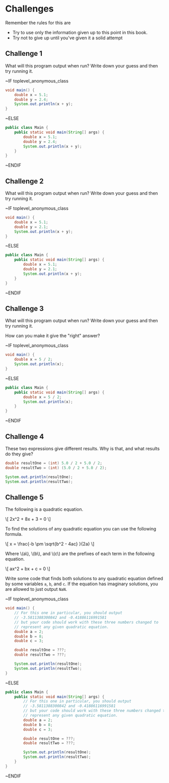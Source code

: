 # Challenges

Remember the rules for this are

- Try to use only the information given up to this point in this book.
- Try not to give up until you've given it a solid attempt

## Challenge 1

What will this program output when run? Write down your guess and then try running it.

~IF toplevel_anonymous_class

```java
void main() {
    double x = 5.1;
    double y = 2.4;
    System.out.println(x + y);
}
```

~ELSE

```java
public class Main {
    public static void main(String[] args) {
        double x = 5.1;
        double y = 2.4;
        System.out.println(x + y);
    }
}
```

~ENDIF

## Challenge 2

What will this program output when run? Write down your guess and then try running it.

~IF toplevel_anonymous_class

```java
void main() {
    double x = 5.1;
    double y = 2.1;
    System.out.println(x + y);
}
```

~ELSE

```java
public class Main {
    public static void main(String[] args) {
        double x = 5.1;
        double y = 2.1;
        System.out.println(x + y);
    }
}
```

~ENDIF

## Challenge 3

What will this program output when run? Write down your guess and then try running it.

How can you make it give the "right" answer?

~IF toplevel_anonymous_class

```java
void main() {
    double x = 5 / 2;
    System.out.println(x);
}
```

~ELSE

```java
public class Main {
    public static void main(String[] args) {
        double x = 5 / 2;
        System.out.println(x);
    }
}
```

~ENDIF

## Challenge 4

These two expressions give different results. Why is that, and what results do they give?

```java
double resultOne = (int) 5.0 / 2 + 5.0 / 2;
double resultTwo = (int) (5.0 / 2 + 5.0 / 2);

System.out.println(resultOne);
System.out.println(resultTwo);
```

## Challenge 5

The following is a quadratic equation.

\\[ 2x^2 + 8x + 3 = 0 \\]

To find the solutions of any quadratic equation you can use the following formula.

\\[ x = \frac{-b \pm \sqrt{b^2 - 4ac} }{2a} \\]

Where \\(a\\), \\(b\\), and \\(c\\) are the prefixes of each term in the following equation.

\\[ ax^2 + bx + c = 0 \\]

Write some code that finds both solutions to any quadratic equation defined by some variables
`a`, `b`, and `c`. If the equation has imaginary solutions, you are allowed to just output `NaN`.

~IF toplevel_anonymous_class

```java
void main() {
    // For this one in particular, you should output
    // -3.5811388300842 and -0.41886116991581
    // but your code should work with these three numbers changed to
    // represent any given quadratic equation.
    double a = 2;
    double b = 8;
    double c = 3;

    double resultOne = ???;
    double resultTwo = ???;

    System.out.println(resultOne);
    System.out.println(resultTwo);
}
```

~ELSE

```java
public class Main {
    public static void main(String[] args) {
        // For this one in particular, you should output
        // -3.5811388300842 and -0.41886116991581
        // but your code should work with these three numbers changed to
        // represent any given quadratic equation.
        double a = 2;
        double b = 8;
        double c = 3;

        double resultOne = ???;
        double resultTwo = ???;

        System.out.println(resultOne);
        System.out.println(resultTwo);
    }
}
```

~ENDIF
